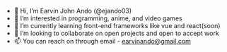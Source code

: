 - 👋 Hi, I’m Earvin John Ando (@ejando03)
- 👀 I’m interested in programming, anime, and video games
- 🌱 I’m currently learning front-end frameworks like vue and react(soon)
- 💞️ I’m looking to collaborate on open projects and open to accept work
- 📫 You can reach on through email - earvinando@gmail.com
